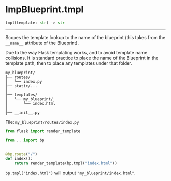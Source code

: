 # ImpBlueprint.tmpl

```python
tmpl(template: str) -> str
```

---

Scopes the template lookup to the name of the blueprint (this takes from the `__name__` attribute of the Blueprint).

Due to the way Flask templating works, and to avoid template name collisions.
It is standard practice to place the name of the Blueprint in the template path,
then to place any templates under that folder.

```text
my_blueprint/
├── routes/
│   └── index.py
├── static/...
│
├── templates/
│   └── my_blueprint/
│       └── index.html
│
├── __init__.py
```

File: `my_blueprint/routes/index.py`

```python
from flask import render_template

from .. import bp


@bp.route("/")
def index():
    return render_template(bp.tmpl("index.html"))
```

`bp.tmpl("index.html")` will output `"my_blueprint/index.html"`.
